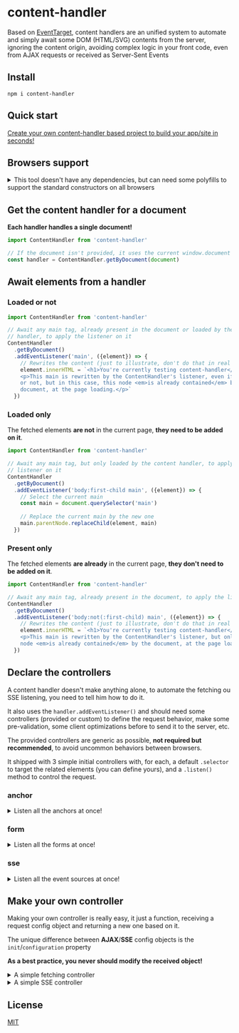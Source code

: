 # <a name="reference">content-handler</a>

Based on [EventTarget](https://developer.mozilla.org/en-US/docs/Web/API/EventTarget),
content handlers are an unified system to automate and simply await some DOM
(HTML/SVG) contents from the server, ignoring the content origin, avoiding
complex logic in your front code, even from AJAX requests or received as
Server-Sent Events

## <a name="install">Install</a>

`npm i content-handler`

## <a name="quick-start">Quick start</a>

[Create your own content-handler based project to build your app/site in seconds!](https://github.com/Lcfvs/content-handler-quick-start)

## <a name="browsers-support">Browsers support</a>

<details>
  <summary>This tool doesn't have any dependencies, but can need some polyfills
  to support the standard constructors on all browsers</summary>
  
* [CustomEvent](https://developer.mozilla.org/en-US/docs/Web/API/CustomEvent):
e.g. [custom-event-polyfill](https://www.npmjs.com/package/custom-event-polyfill)
* [EventSource](https://developer.mozilla.org/en-US/docs/Web/API/EventSource):
e.g. [event-source-polyfill](https://www.npmjs.com/package/event-source-polyfill)
* [EventTarget](https://developer.mozilla.org/en-US/docs/Web/API/EventTarget):
e.g. [@ungap/event-target](https://www.npmjs.com/package/@ungap/event-target)
</details>



## <a name="get-the-content-handler-for-a-document">Get the content handler for a document</a>

**Each handler handles a single document!**

```js
import ContentHandler from 'content-handler'

// If the document isn't provided, it uses the current window.document
const handler = ContentHandler.getByDocument(document)
```

## <a name="await-elements-from-a-handler">Await elements from a handler</a>

### <a name="loaded-or-not">Loaded or not</a>

```js
import ContentHandler from 'content-handler'

// Await any main tag, already present in the document or loaded by the content
// handler, to apply the listener on it
ContentHandler
  .getByDocument()
  .addEventListener('main', ({element}) => {
    // Rewrites the content (just to illustrate, don't do that in real projects)
    element.innerHTML = `<h1>You're currently testing content-handler</h1>
    <p>This main is rewritten by the ContentHandler's listener, even if loaded
    or not, but in this case, this node <em>is already contained</em> by the
    document, at the page loading.</p>`
  })
```

### <a name="loaded-only">Loaded only</a>

The fetched elements **are not** in the current page, **they need to be added on it**.

```js
import ContentHandler from 'content-handler'

// Await any main tag, but only loaded by the content handler, to apply the
// listener on it
ContentHandler
  .getByDocument()
  .addEventListener('body:first-child main', ({element}) => {
    // Select the current main
    const main = document.querySelector('main')
    
    // Replace the current main by the new one
    main.parentNode.replaceChild(element, main)
  })
```

### <a name="present-only">Present only</a>

The fetched elements **are already** in the current page, **they don't need to be added on it**.

```js
import ContentHandler from 'content-handler'

// Await any main tag, already present in the document, to apply the listener on it
ContentHandler
  .getByDocument()
  .addEventListener('body:not(:first-child) main', ({element}) => {
    // Rewrites the content (just to illustrate, don't do that in real projects)
    element.innerHTML = `<h1>You're currently testing content-handler</h1>
    <p>This main is rewritten by the ContentHandler's listener, but only if this
    node <em>is already contained</em> by the document, at the page loading.</p>`
  })
```

## <a name="declare-the-controllers">Declare the controllers</a>

A content handler doesn't make anything alone, to automate the fetching ou SSE
listening, you need to tell him how to do it.

It also uses the `handler.addEventListener()` and should need some controllers
(provided or custom) to define the request behavior, make some pre-validation,
some client optimizations before to send it to the server, etc.

The provided controllers are generic as possible, **not required but
recommended**, to avoid uncommon behaviors between browsers.

It shipped with 3 simple initial controllers with, for each, a default
`.selector` to target the related elements (you can define yours), and a
`.listen()` method to control the request.

### <a name="anchor">anchor</a>

<details>
  <summary>Listen all the anchors at once!</summary>

```js
import ContentHandler from 'content-handler/content-handler.js'
import anchor from 'content-handler/controllers/fetcher/anchor.js'
import cache from 'content-handler/controllers/fetcher/init/cache.js'
import headers from 'content-handler/controllers/fetcher/init/headers.js'
import credentials from 'content-handler/controllers/fetcher/init/credentials.js'
import mode from 'content-handler/controllers/fetcher/init/mode.js'
import redirect from 'content-handler/controllers/fetcher/init/redirect.js'
import referrer from 'content-handler/controllers/fetcher/init/referrer.js'

ContentHandler
  .getByDocument()
  .addEventListener(anchor.selector, anchor.listen([
    cache.default, // follow the default cache rule
    headers.xhr, // add the common AJAX header
    credentials.sameOrigin, // allow credentials only for the current origin
    mode.sameOrigin, // allow requests handling only for the current origin
    redirect.follow, // follows the redirects
    referrer.client // set request.referrer to "about:client" by default
], {/* optional env object */}))
```
</details>

### <a name="form">form</a>

<details>
  <summary>Listen all the forms at once!</summary>
  
```js
import ContentHandler from 'content-handler/content-handler.js'
import form from 'content-handler/controllers/fetcher/form.js'
import cache from 'content-handler/controllers/fetcher/init/cache.js'
import headers from 'content-handler/controllers/fetcher/init/headers.js'
import credentials from 'content-handler/controllers/fetcher/init/credentials.js'
import mode from 'content-handler/controllers/fetcher/init/mode.js'
import redirect from 'content-handler/controllers/fetcher/init/redirect.js'
import referrer from 'content-handler/controllers/fetcher/init/referrer.js'

ContentHandler
  .getByDocument()
  .addEventListener(form.selector, form.listen([
    headers.contentType, // detect the content type, if needed
    cache.default, // follow the default cache rule
    headers.xhr, // add the common AJAX header
    credentials.sameOrigin, // allow credentials only for the current origin
    mode.sameOrigin, // allow requests handling only for the current origin
    redirect.follow, // follows the redirects
    referrer.client // set request.referrer to "about:client" by default
], {/* optional env object */}))
```
</details>

### <a name="sse">sse</a>

<details>
  <summary>Listen all the event sources at once!</summary>
  
```js
import ContentHandler from 'content-handler/content-handler.js'
import sse from 'content-handler/controllers/sse/sse.js'
import withCredentials from 'content-handler/controllers/sse/configuration/with-credentials.js'
import input from 'content-handler/controllers/sse/input.js'

ContentHandler
  .getByDocument()
  .addEventListener(sse.selector, sse.listen([
    input.dataset, // get the input url from "data-sse" attribute
    withCredentials.sameOrigin // allow credentials only for the current origin
  ], {/* optional env object */}))
```
</details>

## <a name="make-your-own-controller">Make your own controller</a>

Making your own controller is really easy, it just a function, receiving a
request config object and returning a new one based on it.

The unique difference between **AJAX**/**SSE** config objects is the
`init`/`configuration` property

**As a best practice, you never should modify the received object!**

<details>
  <summary>A simple fetching controller</summary>
  
```js
function customFetcherController (config) {
  const {input, supervisor} = config // {element, init, input, supervisor, env}
  
  // if the request doesn't targets the current origin, abort
  if (input.origin !== document.location.origin) {
    supervisor.abort()
  }
  
  return {...config}
}
```
</details>

<details>
  <summary>A simple SSE controller</summary>
  
```js
function customSSEController (config) {
  const {input, supervisor} = config // {configuration, element, input, supervisor, env}
  
  // if the request doesn't targets the current origin, abort
  if (input.origin !== document.location.origin) {
    supervisor.abort()
  }
  
  return {...config}
}
```
</details>


## <a name="license">License</a>

[MIT](https://github.com/Lcfvs/content-handler/blob/master/licence.md)
